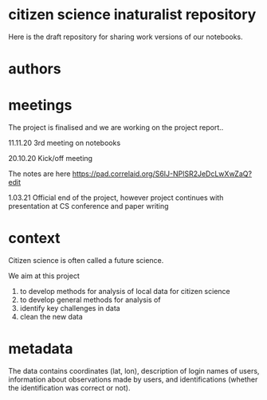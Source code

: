 # citizen science inaturalist repository 

Here is the draft repository for sharing work versions of our notebooks. 


# authors 


# meetings 
The project is finalised and we are working on the project report..

11.11.20 3rd meeting on notebooks 

20.10.20  Kick/off meeting 

The notes are here https://pad.correlaid.org/S6IJ-NPlSR2JeDcLwXwZaQ?edit

1.03.21 Official end of the project, however project continues with presentation at CS conference and paper writing

# context
Citizen science is often called a future science. 

We aim at this project 
1. to develop methods for analysis of local data for citizen science 
2. to develop general methods for analysis of 
3. identify key challenges in data 
4. clean the new data 

# metadata 

The data contains coordinates (lat, lon), description of login names of users, information about observations made by users, 
and identifications (whether the identification was correct or not). 


